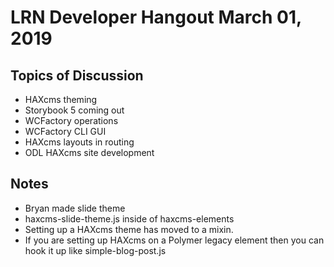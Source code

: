 
# LRN Developer Hangout March 01, 2019

## Topics of Discussion

- HAXcms theming
- Storybook 5 coming out
- WCFactory operations
- WCFactory CLI GUI
- HAXcms layouts in routing
- ODL HAXcms site development


## Notes
 
- Bryan made slide theme
 - haxcms-slide-theme.js inside of haxcms-elements
 - Setting up a HAXcms theme has moved to a mixin.
 - If you are setting up HAXcms on a Polymer legacy element then you can hook it up like simple-blog-post.js
